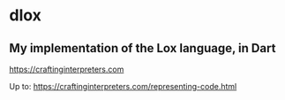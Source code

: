 # dlox

## My implementation of the Lox language, in Dart

<https://craftinginterpreters.com>

Up to: <https://craftinginterpreters.com/representing-code.html>
